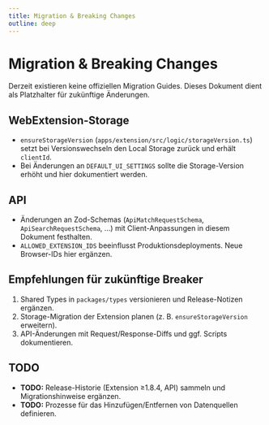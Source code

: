 ```yaml
---
title: Migration & Breaking Changes
outline: deep
---
```


# Migration & Breaking Changes

Derzeit existieren keine offiziellen Migration Guides. Dieses Dokument dient als Platzhalter für zukünftige Änderungen.

## WebExtension-Storage

- `ensureStorageVersion` (`apps/extension/src/logic/storageVersion.ts`) setzt bei Versionswechseln den Local Storage zurück und erhält `clientId`.
- Bei Änderungen an `DEFAULT_UI_SETTINGS` sollte die Storage-Version erhöht und hier dokumentiert werden.

## API

- Änderungen an Zod-Schemas (`ApiMatchRequestSchema`, `ApiSearchRequestSchema`, …) mit Client-Anpassungen in diesem Dokument festhalten.
- `ALLOWED_EXTENSION_IDS` beeinflusst Produktionsdeployments. Neue Browser-IDs hier ergänzen.

## Empfehlungen für zukünftige Breaker

1. Shared Types in `packages/types` versionieren und Release-Notizen ergänzen.
2. Storage-Migration der Extension planen (z. B. `ensureStorageVersion` erweitern).
3. API-Änderungen mit Request/Response-Diffs und ggf. Scripts dokumentieren.

## TODO

- **TODO:** Release-Historie (Extension ≥1.8.4, API) sammeln und Migrationshinweise ergänzen.
- **TODO:** Prozesse für das Hinzufügen/Entfernen von Datenquellen definieren.
